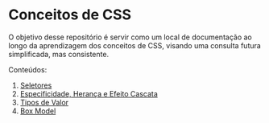 # Conceitos de CSS

O objetivo desse repositório é servir como um local de documentação ao longo da aprendizagem dos conceitos de CSS, visando uma consulta futura simplificada, mas consistente.

Conteúdos:

1. [Seletores](./1_SELECTORS/seletores.md)
2. [Especificidade, Herança e Efeito Cascata](./2_SPECIFICITY/especificidade.md)
3. [Tipos de Valor](./3_VALUES/values.md)
4. [Box Model](./4_BOX-MODEL/box_model.md)
